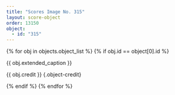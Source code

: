 ```yaml
---
title: "Scores Image No. 315"
layout: score-object
order: 13150
object:
  - id: "315"
---
```


{% for obj in objects.object_list %}
{% if obj.id == object[0].id %}

{{ obj.extended_caption }}

{{ obj.credit }} {.object-credit}

{% endif %}
{% endfor %}
